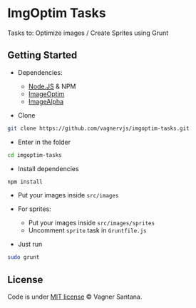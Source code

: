 # ImgOptim Tasks

Tasks to: Optimize images / Create Sprites using Grunt


## Getting Started

- Dependencies:
	- [Node.JS](http://nodejs.org/) & NPM
	- [ImageOptim](https://imageoptim.com)
	- [ImageAlpha](https://pngmini.com/)


- Clone

```bash
git clone https://github.com/vagnervjs/imgoptim-tasks.git
```

- Enter in the folder

```bash
cd imgoptim-tasks
```

- Install dependencies

```bash
npm install
```

- Put your images inside `src/images`

- For sprites:
  - Put your images inside `src/images/sprites`
  - Uncomment `sprite` task in `Gruntfile.js`

- Just run

```bash
sudo grunt
```

## License

Code is under [MIT license](http://vagnersantana.mit-license.org) © Vagner Santana.

